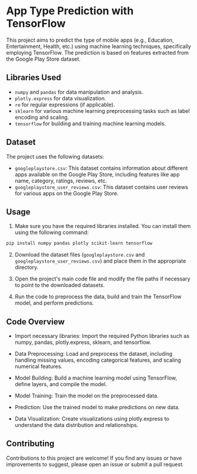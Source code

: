 # App Type Prediction with TensorFlow

This project aims to predict the type of mobile apps (e.g., Education, Entertainment, Health, etc.) using machine learning techniques, specifically employing TensorFlow. The prediction is based on features extracted from the Google Play Store dataset.

## Libraries Used

- `numpy` and `pandas` for data manipulation and analysis.
- `plotly.express` for data visualization.
- `re` for regular expressions (if applicable).
- `sklearn` for various machine learning preprocessing tasks such as label encoding and scaling.
- `tensorflow` for building and training machine learning models.

## Dataset

The project uses the following datasets:

- `googleplaystore.csv`: This dataset contains information about different apps available on the Google Play Store, including features like app name, category, ratings, reviews, etc.
- `googleplaystore_user_reviews.csv`: This dataset contains user reviews for various apps on the Google Play Store.

## Usage

1. Make sure you have the required libraries installed. You can install them using the following command:

```bash
pip install numpy pandas plotly scikit-learn tensorflow
```

2. Download the dataset files (`googleplaystore.csv` and `googleplaystore_user_reviews.csv`) and place them in the appropriate directory.

3. Open the project's main code file and modify the file paths if necessary to point to the downloaded datasets.

4. Run the code to preprocess the data, build and train the TensorFlow model, and perform predictions.

## Code Overview

- Import necessary libraries: Import the required Python libraries such as numpy, pandas, plotly.express, sklearn, and tensorflow.

- Data Preprocessing: Load and preprocess the dataset, including handling missing values, encoding categorical features, and scaling numerical features.

- Model Building: Build a machine learning model using TensorFlow, define layers, and compile the model.

- Model Training: Train the model on the preprocessed data.

- Prediction: Use the trained model to make predictions on new data.

- Data Visualization: Create visualizations using plotly.express to understand the data distribution and relationships.

## Contributing

Contributions to this project are welcome! If you find any issues or have improvements to suggest, please open an issue or submit a pull request.
